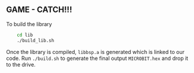 ## GAME - CATCH!!!
To build the library 
```bash
    cd lib
    ./build_lib.sh
```
Once the library is compiled, ```libbsp.a``` is generated which is linked to our code. Run  ```./build.sh``` to generate the final output ```MICROBIT.hex``` and drop it to the drive.